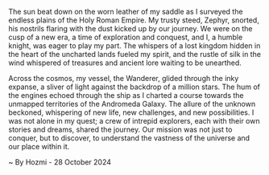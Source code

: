 
The sun beat down on the worn leather of my saddle as I surveyed the endless plains of the Holy Roman Empire. My trusty steed, Zephyr, snorted, his nostrils flaring with the dust kicked up by our journey. We were on the cusp of a new era, a time of exploration and conquest, and I, a humble knight, was eager to play my part. The whispers of a lost kingdom hidden in the heart of the uncharted lands fueled my spirit, and the rustle of silk in the wind whispered of treasures and ancient lore waiting to be unearthed.  

Across the cosmos, my vessel, the Wanderer, glided through the inky expanse, a sliver of light against the backdrop of a million stars.  The hum of the engines echoed through the ship as I charted a course towards the unmapped territories of the Andromeda Galaxy.  The allure of the unknown beckoned, whispering of new life, new challenges, and new possibilities. I was not alone in my quest; a crew of intrepid explorers, each with their own stories and dreams, shared the journey. Our mission was not just to conquer, but to discover, to understand the vastness of the universe and our place within it. 

~ By Hozmi - 28 October 2024
